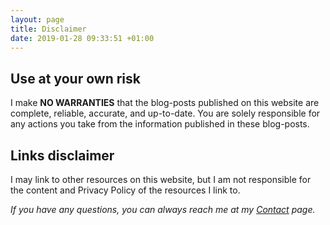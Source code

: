 ```yaml
---
layout: page
title: Disclaimer
date: 2019-01-28 09:33:51 +01:00
---
```


<h2>Use at your own risk</h2>

<p>I make <strong>NO WARRANTIES</strong> that the blog-posts published on this website are complete, reliable, accurate, and up-to-date. You are solely responsible for any actions you take from the information published in these blog-posts.</p>

<h2>Links disclaimer</h2>

<p>I may link to other resources on this website, but I am not responsible for the content and Privacy Policy of the resources I link to.</p>

<p><em>If you have any questions, you can always reach me at my <a href="{{ site.baseurl }}/contact/">Contact</a> page.</em></p>

